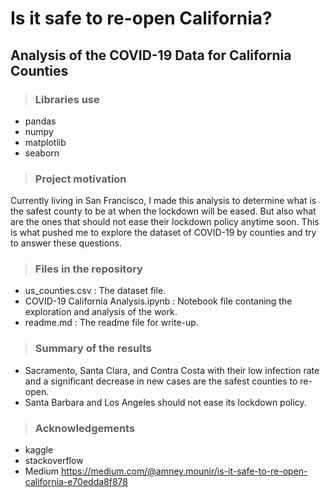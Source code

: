 # Is it safe to re-open California?

## Analysis of the COVID-19 Data for California Counties
>### Libraries use
- pandas
- numpy
- matplotlib
- seaborn

>### Project motivation
Currently living in San Francisco, I made this analysis to determine what is the safest county to be at when the lockdown will be eased. But also what are the ones that should not ease their lockdown policy anytime soon. This is what pushed me to explore the dataset of COVID-19 by counties and try to answer these questions.
>### Files in the repository
- us_counties.csv :  The dataset file.
- COVID-19 California Analysis.ipynb : Notebook file contaning the exploration and analysis of the work.
- readme.md : The readme file for write-up.

>### Summary of the results
- Sacramento, Santa Clara, and Contra Costa with their low infection rate and a significant decrease in new cases are the safest counties to re-open.
- Santa Barbara and Los Angeles should not ease its lockdown policy.

>### Acknowledgements
- kaggle
- stackoverflow
- Medium https://medium.com/@amney.mounir/is-it-safe-to-re-open-california-e70edda8f878
